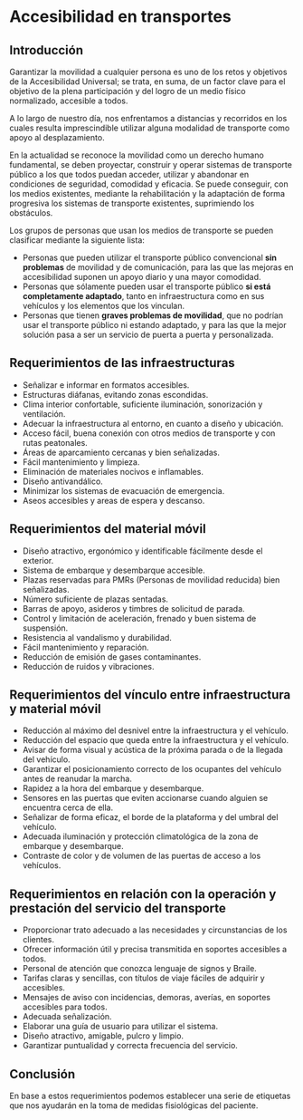 # Accesibilidad en transportes

## Introducción

Garantizar  la  movilidad  a  cualquier  persona  es  uno  de  los  retos  y  objetivos  de  la Accesibilidad Universal; se trata, en suma, de un factor clave para el objetivo de la plena participación y del logro de un medio físico normalizado, accesible a todos.

A lo largo de nuestro día, nos enfrentamos a distancias  y  recorridos  en  los  cuales resulta imprescindible utilizar alguna modalidad de transporte como apoyo al desplazamiento.

En  la  actualidad  se  reconoce  la  movilidad  como  un  derecho  humano  fundamental, se deben proyectar, construir y operar sistemas de transporte público a los que todos  puedan  acceder, utilizar  y  abandonar  en  condiciones  de  seguridad, comodidad  y eficacia. Se puede conseguir, con los medios existentes, mediante la rehabilitación y la adaptación de forma progresiva los sistemas de transporte existentes, suprimiendo los obstáculos.

Los grupos de personas que usan los medios de transporte se pueden clasificar mediante la siguiente lista:

- Personas que pueden utilizar el transporte público convencional **sin problemas** de movilidad y de comunicación, para las que las mejoras en accesibilidad suponen un apoyo diario y una mayor comodidad.
- Personas que sólamente pueden usar el transporte público **si está completamente adaptado**, tanto en infraestructura como en sus vehículos y los elementos que los vinculan.
- Personas que tienen **graves problemas de movilidad**, que no podrían usar el transporte público ni estando adaptado, y para las que la mejor solución pasa a ser un servicio de puerta a puerta y personalizada.

## Requerimientos de las infraestructuras

- Señalizar e informar en formatos accesibles.
- Estructuras diáfanas, evitando zonas escondidas.
- Clima interior confortable, suficiente iluminación, sonorización y ventilación.
- Adecuar la infraestructura al entorno, en cuanto a diseño y ubicación.
- Acceso fácil, buena conexión con otros medios de transporte y con rutas peatonales.
- Áreas de aparcamiento cercanas y bien señalizadas.
- Fácil mantenimiento y limpieza.
- Eliminación de materiales nocivos e inflamables.
- Diseño antivandálico.
- Minimizar los sistemas de evacuación de emergencia.
- Aseos accesibles y areas de espera y descanso.

## Requerimientos del material móvil

- Diseño atractivo, ergonómico y identificable fácilmente desde el exterior.
- Sistema de embarque y desembarque accesible.
- Plazas reservadas para PMRs (Personas de movilidad reducida) bien señalizadas.
- Número suficiente de plazas sentadas.
- Barras de apoyo, asideros y timbres de solicitud de parada.
- Control y limitación de aceleración, frenado y buen sistema de suspensión.
- Resistencia al vandalismo y durabilidad.
- Fácil mantenimiento y reparación.
- Reducción de emisión de gases contaminantes.
- Reducción de ruidos y vibraciones.

## Requerimientos del vínculo entre infraestructura y material móvil

- Reducción al máximo del desnivel entre la infraestructura y el vehículo.
- Reducción del espacio que queda entre la infraestructura y el vehículo.
- Avisar de forma visual y acústica de la próxima parada o de la llegada del vehículo.
- Garantizar el posicionamiento correcto de los ocupantes del vehículo antes de reanudar la marcha.
- Rapidez a la hora del embarque y desembarque.
- Sensores en las puertas que eviten accionarse cuando alguien se encuentra cerca de ella.
- Señalizar de forma eficaz, el borde de la plataforma y del umbral del vehículo.
- Adecuada iluminación y protección climatológica de la zona de embarque y desembarque.
- Contraste de color y de volumen de las puertas de acceso a los vehículos.

## Requerimientos en relación con la operación y prestación del servicio del transporte

- Proporcionar trato adecuado a las necesidades y circunstancias de los clientes.
- Ofrecer información útil y precisa transmitida en soportes accesibles a todos.
- Personal de atención que conozca lenguaje de signos y Braile.
- Tarifas claras y sencillas, con títulos de viaje fáciles de adquirir y accesibles.
- Mensajes de aviso con incidencias, demoras, averías, en soportes accesibles para todos.
- Adecuada señalización.
- Elaborar una guía de usuario para utilizar el sistema.
- Diseño atractivo, amigable, pulcro y limpio.
- Garantizar puntualidad y correcta frecuencia del servicio.

## Conclusión

En base a estos requerimientos podemos establecer una serie de etiquetas que nos ayudarán en la toma de medidas fisiológicas del paciente.